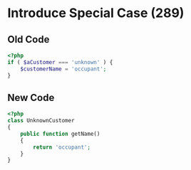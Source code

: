 # Introduce Special Case (289)

## Old Code

```php
<?php
if ( $aCustomer === 'unknown' ) {
    $customerName = 'occupant';
}
```

## New Code

```php
<?php
class UnknownCustomer
{
    public function getName()
    {
        return 'occupant';
    }
}
```